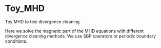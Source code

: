 # Toy_MHD
Toy MHD to test divergence cleaning

Here we solve the magnetic part of the MHD equations with different divergence cleaning methods. 
We use SBP operators or periodic boundary conditions.